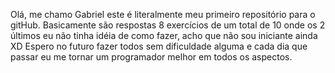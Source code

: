 Olá, me chamo Gabriel este é literalmente meu primeiro repositório para o gitHub.
Basicamente são respostas 8 exercícios de um total de 10 onde os 2 últimos eu não tinha idéia de como fazer, acho que não sou iniciante ainda XD
Espero no futuro fazer todos sem dificuldade alguma e cada dia que passar eu me tornar um programador melhor em todos os aspectos.
